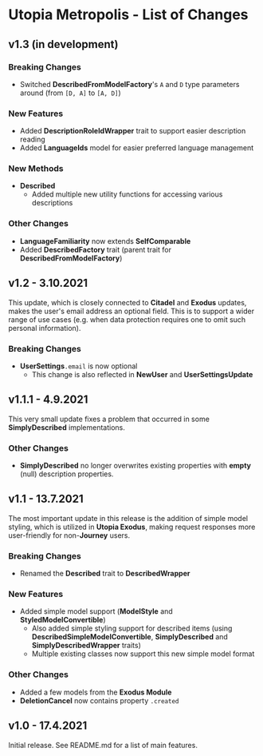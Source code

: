 # Utopia Metropolis - List of Changes

## v1.3 (in development)
### Breaking Changes
- Switched **DescribedFromModelFactory**'s `A` and `D` type parameters around (from `[D, A]` to `[A, D]`)
### New Features
- Added **DescriptionRoleIdWrapper** trait to support easier description reading
- Added **LanguageIds** model for easier preferred language management
### New Methods
- **Described**
  - Added multiple new utility functions for accessing various descriptions
### Other Changes
- **LanguageFamiliarity** now extends **SelfComparable**
- Added **DescribedFactory** trait (parent trait for **DescribedFromModelFactory**)

## v1.2 - 3.10.2021
This update, which is closely connected to **Citadel** and **Exodus** updates, makes the user's email address 
an optional field. This is to support a wider range of use cases (e.g. when data protection requires one to omit such 
personal information).
### Breaking Changes
- **UserSettings**`.email` is now optional
  - This change is also reflected in **NewUser** and **UserSettingsUpdate**

## v1.1.1 - 4.9.2021
This very small update fixes a problem that occurred in some **SimplyDescribed** implementations.
### Other Changes
- **SimplyDescribed** no longer overwrites existing properties with **empty** (null) description properties.

## v1.1 - 13.7.2021
The most important update in this release is the addition of simple model styling, 
which is utilized in **Utopia Exodus**, making request responses more user-friendly for 
non-**Journey** users.
### Breaking Changes
- Renamed the **Described** trait to **DescribedWrapper**
### New Features
- Added simple model support (**ModelStyle** and **StyledModelConvertible**)
    - Also added simple styling support for described items 
      (using **DescribedSimpleModelConvertible**, **SimplyDescribed** and 
      **SimplyDescribedWrapper** traits)
    - Multiple existing classes now support this new simple model format
### Other Changes
- Added a few models from the **Exodus Module**
- **DeletionCancel** now contains property `.created`

## v1.0 - 17.4.2021
Initial release. See README.md for a list of main features.